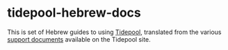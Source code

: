# tidepool-hebrew-docs

This is set of Hebrew guides to using [Tidepool](https://www.tidepool.org/), translated from the various [support documents](https://support.tidepool.org/hc/en-us) available on the Tidepool site.

